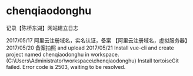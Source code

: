 # chenqiaodonghu
记录【陈桥东湖】网站建立日志

2017/05/17 阿里云注册域名，实名认证，备案 【阿里云注册域名，虚拟服务器】
2017/05/20 备案拍照 and upload
2017/05/21 Install vue-cli and create project named chenqiaodonghu in workspace.(C:\Users\Administrator\workspace\chenqiaodonghu)
           Install tortoiseGit failed. Error code is 2503, waiting to be resolved.
